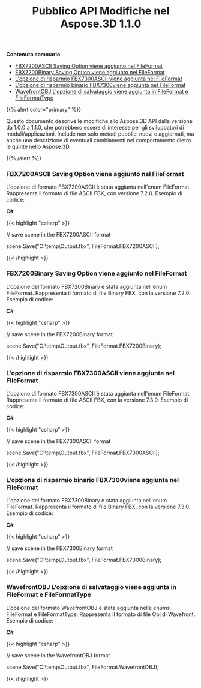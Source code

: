 ﻿---
title: Pubblico API Modifiche nel Aspose.3D 1.1.0
type: docs
weight: 60
url: /it/net/public-api-changes-in-aspose-3d-1-1-0/
---
**Contenuto sommario**

- [FBX7200ASCII Saving Option viene aggiunto nel FileFormat](#PublicAPIChangesinAspose.3D1.1.0-FBX7200ASCIISavingOptionisaddedintheFileFormat)
- [FBX7200Binary Saving Option viene aggiunto nel FileFormat](#PublicAPIChangesinAspose.3D1.1.0-FBX7200BinarySavingOptionisaddedintheFileFormat)
- [L'opzione di risparmio FBX7300ASCII viene aggiunta nel FileFormat](#PublicAPIChangesinAspose.3D1.1.0-FBX7300ASCIISavingOptionisaddedintheFileFormat)
- [L'opzione di risparmio binario FBX7300viene aggiunta nel FileFormat](#PublicAPIChangesinAspose.3D1.1.0-FBX7300BinarySavingOptionisaddedintheFileFormat)
- [WavefrontOBJ L'opzione di salvataggio viene aggiunta in FileFormat e FileFormatType](#PublicAPIChangesinAspose.3D1.1.0-WavefrontOBJSavingOptionisaddedintheFileFormatandFileFormatType)

{{% alert color="primary" %}} 

Questo documento descrive le modifiche allo Aspose.3D API dalla versione da 1.0.0 a 1.1.0, che potrebbero essere di interesse per gli sviluppatori di moduli/applicazioni. Include non solo metodi pubblici nuovi e aggiornati, ma anche una descrizione di eventuali cambiamenti nel comportamento dietro le quinte nello Aspose.3D.

{{% /alert %}} 
### **FBX7200ASCII Saving Option viene aggiunto nel FileFormat**
L'opzione di formato FBX7200ASCII è stata aggiunta nell'enum FileFormat. Rappresenta il formato di file ASCII FBX, con versione 7.2.0. Esempio di codice:

**C#**

{{< highlight "csharp" >}}

 // save scene in the FBX7200ASCII format

scene.Save("C:\\temp\\Output.fbx", FileFormat.FBX7200ASCII);

{{< /highlight >}}

### **FBX7200Binary Saving Option viene aggiunto nel FileFormat**
L'opzione del formato FBX7200Binary è stata aggiunta nell'enum FileFormat. Rappresenta il formato di file Binary FBX, con la versione 7.2.0. Esempio di codice:

**C#**

{{< highlight "csharp" >}}

 // save scene in the FBX7200Binary format

scene.Save("C:\\temp\\Output.fbx", FileFormat.FBX7200Binary);

{{< /highlight >}}

### **L'opzione di risparmio FBX7300ASCII viene aggiunta nel FileFormat**
L'opzione di formato FBX7300ASCII è stata aggiunta nell'enum FileFormat. Rappresenta il formato di file ASCII FBX, con la versione 7.3.0. Esempio di codice:

**C#**

{{< highlight "csharp" >}}

 // save scene in the FBX7300ASCII format

scene.Save("C:\\temp\\Output.fbx", FileFormat.FBX7300ASCII);

{{< /highlight >}}

### **L'opzione di risparmio binario FBX7300viene aggiunta nel FileFormat**
L'opzione del formato FBX7300Binary è stata aggiunta nell'enum FileFormat. Rappresenta il formato di file Binary FBX, con la versione 7.3.0. Esempio di codice:

**C#**

{{< highlight "csharp" >}}

 // save scene in the FBX7300Binary format

scene.Save("C:\\temp\\Output.fbx", FileFormat.FBX7300Binary);

{{< /highlight >}}

### **WavefrontOBJ L'opzione di salvataggio viene aggiunta in FileFormat e FileFormatType**
L'opzione del formato WavefrontOBJ è stata aggiunta nelle enums FileFormat e FileFormatType. Rappresenta il formato di file Obj di Wavefront. Esempio di codice:

**C#**

{{< highlight "csharp" >}}

 // save scene in the WavefrontOBJ format

scene.Save("C:\\temp\\Output.fbx", FileFormat.WavefrontOBJ);

{{< /highlight >}}

